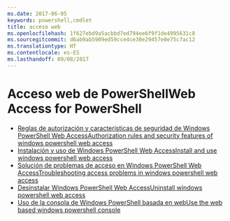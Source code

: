 ```yaml
---
ms.date: 2017-06-05
keywords: powershell,cmdlet
title: acceso web
ms.openlocfilehash: 1f627ebd9a5acbbd7ed794ee6f9f1de4995631c8
ms.sourcegitcommit: d6ab9ab5909ed59cce4ce30e29457e0e75c7ac12
ms.translationtype: HT
ms.contentlocale: es-ES
ms.lasthandoff: 09/08/2017
---
```

# <a name="web-access-for-powershell"></a><span data-ttu-id="d3a57-103">Acceso web de PowerShell</span><span class="sxs-lookup"><span data-stu-id="d3a57-103">Web Access for PowerShell</span></span>

- [<span data-ttu-id="d3a57-104">Reglas de autorización y características de seguridad de Windows PowerShell Web Access</span><span class="sxs-lookup"><span data-stu-id="d3a57-104">Authorization rules and security features of windows powershell web access</span></span>](web-access/authorization-rules-and-security-features-of-windows-powershell-web-access.md)
- [<span data-ttu-id="d3a57-105">Instalación y uso de Windows PowerShell Web Access</span><span class="sxs-lookup"><span data-stu-id="d3a57-105">Install and use windows powershell web access</span></span>](web-access/install-and-use-windows-powershell-web-access.md)
- [<span data-ttu-id="d3a57-106">Solución de problemas de acceso en Windows PowerShell Web Access</span><span class="sxs-lookup"><span data-stu-id="d3a57-106">Troubleshooting access problems in windows powershell web access</span></span>](web-access/troubleshooting-access-problems-in-windows-powershell-web-access.md)
- [<span data-ttu-id="d3a57-107">Desinstalar Windows PowerShell Web Access</span><span class="sxs-lookup"><span data-stu-id="d3a57-107">Uninstall windows powershell web access</span></span>](web-access/uninstall-windows-powershell-web-access.md)
- [<span data-ttu-id="d3a57-108">Uso de la consola de Windows PowerShell basada en web</span><span class="sxs-lookup"><span data-stu-id="d3a57-108">Use the web based windows powershell console</span></span>](web-access/use-the-web-based-windows-powershell-console.md)

